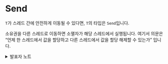 # Send

`T`가 스레드 간에 안전하게 이동될 수 있다면, `T`의 타입은 `Send`입니다.

소유권을 다른 스레드로 이동하면 소멸자가 해당 스레드에서 실행됩니다. 여기서 의문은 “언제 한 스레드에서 값을 할당하고 다른 스레드에서 값을 할당 해제할 수 있는가” 입니다.

<details>

<summary>발표자 노트</summary>

예를 들어, SQLite 라이브러리에 대한 연결은 단일 스레드에서만 액세스해야 합니다.

</details>
